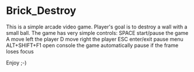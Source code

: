 # Brick_Destroy
This is a simple arcade video game.
Player's goal is to destroy a wall with a small ball.
The game has  very simple controls:
SPACE start/pause the game
A move left the player
D move right the player
ESC enter/exit pause menu
ALT+SHIFT+F1 open console
the game automatically pause if the frame loses focus

Enjoy ;-)
